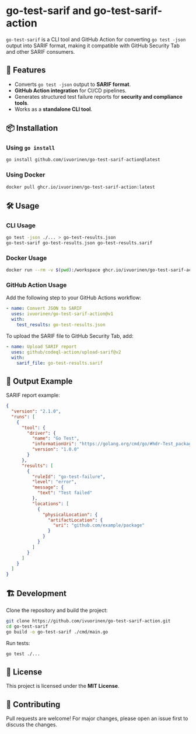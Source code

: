 # go-test-sarif and go-test-sarif-action

`go-test-sarif` is a CLI tool and GitHub Action for converting `go test -json` output into SARIF format,
making it compatible with GitHub Security Tab and other SARIF consumers.

## 🚀 Features

- Converts `go test -json` output to **SARIF format**.
- **GitHub Action integration** for CI/CD pipelines.
- Generates structured test failure reports for **security and compliance tools**.
- Works as a **standalone CLI tool**.

## 📦 Installation

### Using `go install`

```sh
go install github.com/ivuorinen/go-test-sarif-action@latest
```

### Using Docker

```sh
docker pull ghcr.io/ivuorinen/go-test-sarif-action:latest
```

## 🛠️ Usage

### CLI Usage

```sh
go test -json ./... > go-test-results.json
go-test-sarif go-test-results.json go-test-results.sarif
```

### Docker Usage

```sh
docker run --rm -v $(pwd):/workspace ghcr.io/ivuorinen/go-test-sarif-action go-test-results.json go-test-results.sarif
```

### GitHub Action Usage

Add the following step to your GitHub Actions workflow:

```yaml
- name: Convert JSON to SARIF
  uses: ivuorinen/go-test-sarif-action@v1
  with:
    test_results: go-test-results.json
```

To upload the SARIF file to GitHub Security Tab, add:

```yaml
- name: Upload SARIF report
  uses: github/codeql-action/upload-sarif@v2
  with:
    sarif_file: go-test-results.sarif
```

## 📜 Output Example

SARIF report example:
```json
{
  "version": "2.1.0",
  "runs": [
    {
      "tool": {
        "driver": {
          "name": "Go Test",
          "informationUri": "https://golang.org/cmd/go/#hdr-Test_packages",
          "version": "1.0.0"
        }
      },
      "results": [
        {
          "ruleId": "go-test-failure",
          "level": "error",
          "message": {
            "text": "Test failed"
          },
          "locations": [
            {
              "physicalLocation": {
                "artifactLocation": {
                  "uri": "github.com/example/package"
                }
              }
            }
          ]
        }
      ]
    }
  ]
}
```

## 🏗 Development

Clone the repository and build the project:
```sh
git clone https://github.com/ivuorinen/go-test-sarif-action.git
cd go-test-sarif
go build -o go-test-sarif ./cmd/main.go
```

Run tests:

```sh
go test ./...
```

## 📄 License

This project is licensed under the **MIT License**.

## 🤝 Contributing

Pull requests are welcome! For major changes, please open an issue first to discuss the changes.
